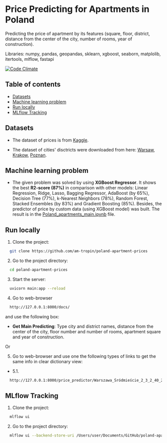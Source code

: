 # Price Predicting for Apartments in Poland

Predicting the price of apartment by its features (square, floor, district, distance from the center of the city, number of rooms, year of construction).

Libraries: numpy, pandas, geopandas, sklearn, xgboost, seaborn, matplolib, itertools, mlflow, fastapi

[![Code Climate][codeclimate-badge]][codeclimate-link]

[codeclimate-badge]: https://codeclimate.com/github/am-tropin/anniversary-reminder.svg
[codeclimate-link]: https://codeclimate.com/github/am-tropin/anniversary-reminder



## Table of contents
- [Datasets](#datasets)
- [Machine learning problem](#machine-learning-problem)
- [Run locally](#run-locally)
- [MLflow Tracking](#mlflow-tracking)


## Datasets

- The dataset of prices is from [Kaggle](https://www.kaggle.com/datasets/dawidcegielski/house-prices-in-poland). 

- The dataset of cities' disctricts were downloaded from here: [Warsaw](https://github.com/andilabs/warszawa-dzielnice-geojson), [Krakow](https://github.com/andilabs/krakow-dzielnice-geojson), [Poznan](https://sip.poznan.pl/sip/dzielnice/get_dzielnice).


## Machine learning problem

- The given problem was solved by using **XGBoost Regressor**. It shows the best **R2-score (87%)** in comparison with other models: Linear Regression, Ridge, Lasso, Bagging Regressor, AdaBoost (by 65%), Decision Tree (77%), k-Nearest Neighbors (78%), Random Forest, Stacked Ensembles (by 83%) and Gradient Boosting (85%). Besides, the predictor of price by custom data (using XGBoost model) was built. The result is in the [Poland_apartments_main.ipynb](https://github.com/am-tropin/poland-apartment-prices/blob/main/Poland_apartments_main.ipynb) file.



## Run locally

1. Clone the project:
```bash
  git clone https://github.com/am-tropin/poland-apartment-prices
```

2. Go to the project directory:
```bash
  cd poland-apartment-prices
```

<!-- Create vitual enviroment and install dependencies
```bash
  virtualenv venv
  source venv/bin/activate
  pip install -r requirements.txt
``` -->

3. Start the server:
```bash
  uvicorn main:app --reload
```

4. Go to web-browser 
```bash
  http://127.0.0.1:8000/docs/
```
and use the following box:

- **Get Main Predicting**: Type city and district names, distance from the center of the city, floor number and number of rooms, apartment square and year of construction.

Or 

5. Go to web-browser and use one the following types of links to get the same info in clear dictionary view:

- 5.1.
```bash
  http://127.0.0.1:8000/price_predictor/Warszawa_Śródmieście_2_3_2_40_2000
```



## MLflow Tracking

1. Clone the project:
```bash
  mlflow ui
```

2. Go to the project directory:
```bash
  mlflow ui --backend-store-uri /Users/user/Documents/GitHub/poland-apartment-prices/mlruns
```



